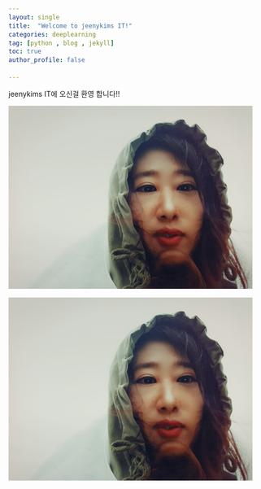 ```yaml
---
layout: single
title:  "Welcome to jeenykims IT!"
categories: deeplearning
tag: [python , blog , jekyll]
toc: true
author_profile: false

---
```


jeenykims IT에 오신걸 환영 합니다!!

![hat](.././images/2024-2-15-first/hat.jpg)


![hat](.././images/2024-2-15-first/hat-1708163336148-17.jpg)
